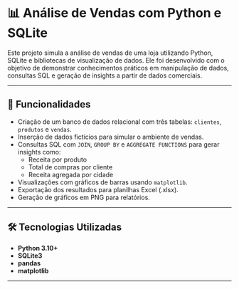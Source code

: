 # 📊 Análise de Vendas com Python e SQLite

Este projeto simula a análise de vendas de uma loja utilizando Python, SQLite e bibliotecas de visualização de dados. Ele foi desenvolvido com o objetivo de demonstrar conhecimentos práticos em manipulação de dados, consultas SQL e geração de insights a partir de dados comerciais.

---

## 🚀 Funcionalidades

- Criação de um banco de dados relacional com três tabelas: `clientes`, `produtos` e `vendas`.
- Inserção de dados fictícios para simular o ambiente de vendas.
- Consultas SQL com `JOIN`, `GROUP BY` e `AGGREGATE FUNCTIONS` para gerar insights como:
  - Receita por produto
  - Total de compras por cliente
  - Receita agregada por cidade
- Visualizações com gráficos de barras usando `matplotlib`.
- Exportação dos resultados para planilhas Excel (.xlsx).
- Geração de gráficos em PNG para relatórios.

---

## 🛠️ Tecnologias Utilizadas

- **Python 3.10+**
- **SQLite3**
- **pandas**
- **matplotlib**

---
